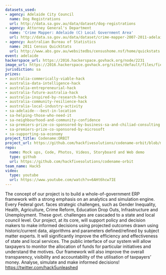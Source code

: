 ```yaml
---
datasets_used:
- agency: Adelaide City Council
  name: Dog Registrations
  url: http://data.sa.gov.au/data/dataset/dog-registrations
- agency: Attorney General's Department
  name: 'Crime Mapper: Adelaide (C) Local Government Area'
  url: http://data.sa.gov.au/data/dataset/crime-mapper-2007-2011-adelaide-c-local-government-area
- agency: Australian Bureau of Statistics
  name: 2011 Census QuickStats
  url: http://www.abs.gov.au/websitedbs/censushome.nsf/home/quickstats
event: adelaide
hackerspace_url: https://2016.hackerspace.govhack.org/node/2231
image_url: https://2016.hackerspace.govhack.org/sites/default/files/field/image/ad45123a-6ef4-49b5-9ce9-3dc41989cc32.jpg
jurisdiction: sa
prizes:
- australia-commerically-viable-hack
- australia-data-intelligence-hack
- australia-entrepreneurial-hack
- australia-future-australia-hack
- australia-inspired-by-research-hack
- australia-community-resilience-hack
- australia-local-industry-activity
- sa-adelaide---best-in-location
- sa-helping-those-who-need-it
- sa-neighbourhood-and-community-confidence
- sa-premiers-prize-co-sponsored-by-business-sa-and-chiliad-consulting
- sa-premiers-prize-co-sponsored-by-microsoft
- sa-supporting-sa-economy
project_title: Codename:ORBIT
project_url: https://github.com/hackfivesolutions/codename-orbit/blob/master/mockups/orbit.pdf
repo:
  name: Mock ups, Code, Photos, Videos, Storyboard and Web demo
  type: github
  url: https://github.com/hackfivesolutions/codename-orbit
team_name: Hack5
video:
  type: youtube
  url: https://www.youtube.com/watch?v=6AHt6hcw7IE
---
```


The concept of our project is to build a whole-of-government ERP framework with a strong emphasis on an analytics and simulation engine. Every Federal govt. faces strategic challenges, such as Gender Inequality, Health, Agriculture, Crime Reform, Education Drop Outs, Infrastructure and Unemployment. These govt. challenges are cascaded to a state and local council level.
Our project, at its core, will support policy and decision makers to make informed decisions using projected outcomes drawn using historic/current data, algorithms and parameters defined/refined by subject matter experts. It will significantly improve the efficiency and effectiveness of state and local services.
The public interface of our system will allow taxpayers to monitor the allocation of funds for particular initiatives and understand the motives. Our framework will also improve the overall transparency, visibility and accountability of the utilisation of taxpayers’ money.
Analyse, simulate and make informed decisions!
https://twitter.com/hack5unleashed